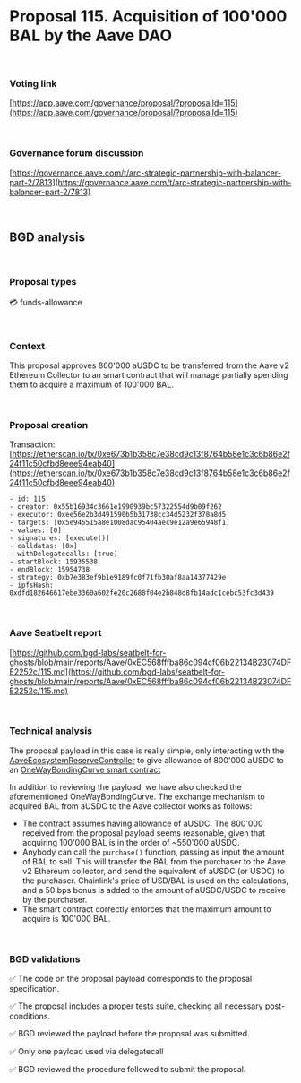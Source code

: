 # Proposal 115. Acquisition of 100'000 BAL by the Aave DAO

<br>

### Voting link
[https://app.aave.com/governance/proposal/?proposalId=115](https://app.aave.com/governance/proposal/?proposalId=115)

<br>

### Governance forum discussion
[https://governance.aave.com/t/arc-strategic-partnership-with-balancer-part-2/7813](https://governance.aave.com/t/arc-strategic-partnership-with-balancer-part-2/7813)

<br>

## BGD analysis

<br>

### Proposal types

:credit_card: funds-allowance

<br>

### Context
This proposal approves 800'000 aUSDC to be transferred from the Aave v2 Ethereum Collector to an smart contract that will manage partially spending them to acquire a maximum of 100'000 BAL.

<br>

### Proposal creation
Transaction: [https://etherscan.io/tx/0xe673b1b358c7e38cd9c13f8764b58e1c3c6b86e2f24f11c50cfbd8eee94eab40](https://etherscan.io/tx/0xe673b1b358c7e38cd9c13f8764b58e1c3c6b86e2f24f11c50cfbd8eee94eab40)

```
- id: 115
- creator: 0x55b16934c3661e1990939bc57322554d9b09f262
- executor: 0xee56e2b3d491590b5b31738cc34d5232f378a8d5
- targets: [0x5e945515a8e1008dac95404aec9e12a9e65948f1]
- values: [0]
- signatures: [execute()]
- calldatas: [0x]
- withDelegatecalls: [true]
- startBlock: 15935538
- endBlock: 15954738
- strategy: 0xb7e383ef9b1e9189fc0f71fb30af8aa14377429e
- ipfsHash: 0xdfd182646617ebe3360a602fe20c2688f04e2b848d8fb14adc1cebc53fc3d439
```

<br>

### Aave Seatbelt report

[https://github.com/bgd-labs/seatbelt-for-ghosts/blob/main/reports/Aave/0xEC568fffba86c094cf06b22134B23074DFE2252c/115.md](https://github.com/bgd-labs/seatbelt-for-ghosts/blob/main/reports/Aave/0xEC568fffba86c094cf06b22134B23074DFE2252c/115.md)


<br>

### Technical analysis

The proposal payload in this case is really simple, only interacting with the [AaveEcosystemReserveController](https://etherscan.io/address/0x3d569673dAa0575c936c7c67c4E6AedA69CC630C#code) to give allowance of 800'000 aUSDC to an [OneWayBondingCurve smart contract](https://etherscan.io/address/0x04f90d449D4f8316eDd6Ef4F963b657f8444a4cA#code)


In addition to reviewing the payload, we have also checked the aforementioned OneWayBondingCurve. The exchange mechanism to acquired BAL from aUSDC to the Aave collector works as follows:
- The contract assumes having allowance of aUSDC. The 800'000 received from the proposal payload seems reasonable, given that acquiring 100'000 BAL is in the order of ~550'000 aUSDC.
- Anybody can call the `purchase()` function, passing as input the amount of BAL to sell. This will transfer the BAL from the purchaser to the Aave v2 Ethereum collector, and send the equivalent of aUSDC (or USDC) to the purchaser. Chainlink's price of USD/BAL is used on the calculations, and a 50 bps bonus is added to the amount of aUSDC/USDC to receive by the purchaser.
- The smart contract correctly enforces that the maximum amount to acquire is 100'000 BAL.

<br>

### BGD validations

:white_check_mark: The code on the proposal payload corresponds to the proposal specification.

:white_check_mark: The proposal includes a proper tests suite, checking all necessary post-conditions.

:white_check_mark: BGD reviewed the payload before the proposal was submitted.

:white_check_mark: Only one payload used via delegatecall

:white_check_mark: BGD reviewed the procedure followed to submit the proposal.
